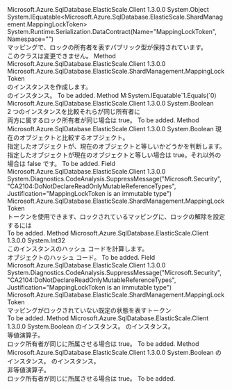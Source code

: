 <Type Name="MappingLockToken" FullName="Microsoft.Azure.SqlDatabase.ElasticScale.ShardManagement.MappingLockToken">
  <TypeSignature Language="C#" Value="public sealed class MappingLockToken : IEquatable&lt;Microsoft.Azure.SqlDatabase.ElasticScale.ShardManagement.MappingLockToken&gt;" />
  <TypeSignature Language="ILAsm" Value=".class public auto ansi serializable sealed beforefieldinit MappingLockToken extends System.Object implements class System.IEquatable`1&lt;class Microsoft.Azure.SqlDatabase.ElasticScale.ShardManagement.MappingLockToken&gt;" />
  <TypeSignature Language="DocId" Value="T:Microsoft.Azure.SqlDatabase.ElasticScale.ShardManagement.MappingLockToken" />
  <TypeSignature Language="VB.NET" Value="Public NotInheritable Class MappingLockToken&#xA;Implements IEquatable(Of MappingLockToken)" />
  <TypeSignature Language="F#" Value="type MappingLockToken = class&#xA;    interface IEquatable&lt;MappingLockToken&gt;" />
  <AssemblyInfo>
    <AssemblyName>Microsoft.Azure.SqlDatabase.ElasticScale.Client</AssemblyName>
    <AssemblyVersion>1.3.0.0</AssemblyVersion>
  </AssemblyInfo>
  <Base>
    <BaseTypeName>System.Object</BaseTypeName>
  </Base>
  <Interfaces>
    <Interface>
      <InterfaceName>System.IEquatable&lt;Microsoft.Azure.SqlDatabase.ElasticScale.ShardManagement.MappingLockToken&gt;</InterfaceName>
    </Interface>
  </Interfaces>
  <Attributes>
    <Attribute>
      <AttributeName>System.Runtime.Serialization.DataContract(Name="MappingLockToken", Namespace="")</AttributeName>
    </Attribute>
  </Attributes>
  <Docs>
    <summary>
            マッピングで、ロックの所有者を表すパブリック型が保持されています。
            </summary>
    <remarks>このクラスは変更できません。</remarks>
  </Docs>
  <Members>
    <Member MemberName="Create">
      <MemberSignature Language="C#" Value="public static Microsoft.Azure.SqlDatabase.ElasticScale.ShardManagement.MappingLockToken Create ();" />
      <MemberSignature Language="ILAsm" Value=".method public static hidebysig class Microsoft.Azure.SqlDatabase.ElasticScale.ShardManagement.MappingLockToken Create() cil managed" />
      <MemberSignature Language="DocId" Value="M:Microsoft.Azure.SqlDatabase.ElasticScale.ShardManagement.MappingLockToken.Create" />
      <MemberSignature Language="VB.NET" Value="Public Shared Function Create () As MappingLockToken" />
      <MemberSignature Language="F#" Value="static member Create : unit -&gt; Microsoft.Azure.SqlDatabase.ElasticScale.ShardManagement.MappingLockToken" Usage="Microsoft.Azure.SqlDatabase.ElasticScale.ShardManagement.MappingLockToken.Create " />
      <MemberType>Method</MemberType>
      <AssemblyInfo>
        <AssemblyName>Microsoft.Azure.SqlDatabase.ElasticScale.Client</AssemblyName>
        <AssemblyVersion>1.3.0.0</AssemblyVersion>
      </AssemblyInfo>
      <ReturnValue>
        <ReturnType>Microsoft.Azure.SqlDatabase.ElasticScale.ShardManagement.MappingLockToken</ReturnType>
      </ReturnValue>
      <Parameters />
      <Docs>
        <summary>
            <see cref="T:Microsoft.Azure.SqlDatabase.ElasticScale.ShardManagement.MappingLockToken" /> のインスタンスを作成します。</summary>
        <returns><see cref="T:Microsoft.Azure.SqlDatabase.ElasticScale.ShardManagement.MappingLockToken" /> のインスタンス。</returns>
        <remarks>To be added.</remarks>
      </Docs>
    </Member>
    <Member MemberName="Equals">
      <MemberSignature Language="C#" Value="public bool Equals (Microsoft.Azure.SqlDatabase.ElasticScale.ShardManagement.MappingLockToken other);" />
      <MemberSignature Language="ILAsm" Value=".method public hidebysig newslot virtual instance bool Equals(class Microsoft.Azure.SqlDatabase.ElasticScale.ShardManagement.MappingLockToken other) cil managed" />
      <MemberSignature Language="DocId" Value="M:Microsoft.Azure.SqlDatabase.ElasticScale.ShardManagement.MappingLockToken.Equals(Microsoft.Azure.SqlDatabase.ElasticScale.ShardManagement.MappingLockToken)" />
      <MemberSignature Language="VB.NET" Value="Public Function Equals (other As MappingLockToken) As Boolean" />
      <MemberSignature Language="F#" Value="override this.Equals : Microsoft.Azure.SqlDatabase.ElasticScale.ShardManagement.MappingLockToken -&gt; bool" Usage="mappingLockToken.Equals other" />
      <MemberType>Method</MemberType>
      <Implements>
        <InterfaceMember>M:System.IEquatable`1.Equals(`0)</InterfaceMember>
      </Implements>
      <AssemblyInfo>
        <AssemblyName>Microsoft.Azure.SqlDatabase.ElasticScale.Client</AssemblyName>
        <AssemblyVersion>1.3.0.0</AssemblyVersion>
      </AssemblyInfo>
      <ReturnValue>
        <ReturnType>System.Boolean</ReturnType>
      </ReturnValue>
      <Parameters>
        <Parameter Name="other" Type="Microsoft.Azure.SqlDatabase.ElasticScale.ShardManagement.MappingLockToken" />
      </Parameters>
      <Docs>
        <param name="other"></param>
        <summary>
            2 つのインスタンスを比較<see cref="T:Microsoft.Azure.SqlDatabase.ElasticScale.ShardManagement.MappingLockToken" />それらが同じ所有者に
            </summary>
        <returns>両方に属するロック所有者が同じ場合は true。</returns>
        <remarks>To be added.</remarks>
      </Docs>
    </Member>
    <Member MemberName="Equals">
      <MemberSignature Language="C#" Value="public override bool Equals (object obj);" />
      <MemberSignature Language="ILAsm" Value=".method public hidebysig virtual instance bool Equals(object obj) cil managed" />
      <MemberSignature Language="DocId" Value="M:Microsoft.Azure.SqlDatabase.ElasticScale.ShardManagement.MappingLockToken.Equals(System.Object)" />
      <MemberSignature Language="VB.NET" Value="Public Overrides Function Equals (obj As Object) As Boolean" />
      <MemberSignature Language="F#" Value="override this.Equals : obj -&gt; bool" Usage="mappingLockToken.Equals obj" />
      <MemberType>Method</MemberType>
      <AssemblyInfo>
        <AssemblyName>Microsoft.Azure.SqlDatabase.ElasticScale.Client</AssemblyName>
        <AssemblyVersion>1.3.0.0</AssemblyVersion>
      </AssemblyInfo>
      <ReturnValue>
        <ReturnType>System.Boolean</ReturnType>
      </ReturnValue>
      <Parameters>
        <Parameter Name="obj" Type="System.Object" />
      </Parameters>
      <Docs>
        <param name="obj">現在のオブジェクトと比較するオブジェクト。</param>
        <summary>
            指定したオブジェクトが、現在のオブジェクトと等しいかどうかを判断します。
            </summary>
        <returns>指定したオブジェクトが現在のオブジェクトと等しい場合は true。それ以外の場合は false です。</returns>
        <remarks>To be added.</remarks>
      </Docs>
    </Member>
    <Member MemberName="ForceUnlock">
      <MemberSignature Language="C#" Value="public static readonly Microsoft.Azure.SqlDatabase.ElasticScale.ShardManagement.MappingLockToken ForceUnlock;" />
      <MemberSignature Language="ILAsm" Value=".field public static initonly class Microsoft.Azure.SqlDatabase.ElasticScale.ShardManagement.MappingLockToken ForceUnlock" />
      <MemberSignature Language="DocId" Value="F:Microsoft.Azure.SqlDatabase.ElasticScale.ShardManagement.MappingLockToken.ForceUnlock" />
      <MemberSignature Language="VB.NET" Value="Public Shared ReadOnly ForceUnlock As MappingLockToken " />
      <MemberSignature Language="F#" Value=" staticval mutable ForceUnlock : Microsoft.Azure.SqlDatabase.ElasticScale.ShardManagement.MappingLockToken" Usage="Microsoft.Azure.SqlDatabase.ElasticScale.ShardManagement.MappingLockToken.ForceUnlock" />
      <MemberType>Field</MemberType>
      <AssemblyInfo>
        <AssemblyName>Microsoft.Azure.SqlDatabase.ElasticScale.Client</AssemblyName>
        <AssemblyVersion>1.3.0.0</AssemblyVersion>
      </AssemblyInfo>
      <Attributes>
        <Attribute>
          <AttributeName>System.Diagnostics.CodeAnalysis.SuppressMessage("Microsoft.Security", "CA2104:DoNotDeclareReadOnlyMutableReferenceTypes", Justification="MappingLockToken is an immutable type")</AttributeName>
        </Attribute>
      </Attributes>
      <ReturnValue>
        <ReturnType>Microsoft.Azure.SqlDatabase.ElasticScale.ShardManagement.MappingLockToken</ReturnType>
      </ReturnValue>
      <Docs>
        <summary>
            トークンを使用できます、ロックされているマッピングに、ロックの解除を設定するには
            </summary>
        <remarks>To be added.</remarks>
      </Docs>
    </Member>
    <Member MemberName="GetHashCode">
      <MemberSignature Language="C#" Value="public override int GetHashCode ();" />
      <MemberSignature Language="ILAsm" Value=".method public hidebysig virtual instance int32 GetHashCode() cil managed" />
      <MemberSignature Language="DocId" Value="M:Microsoft.Azure.SqlDatabase.ElasticScale.ShardManagement.MappingLockToken.GetHashCode" />
      <MemberSignature Language="VB.NET" Value="Public Overrides Function GetHashCode () As Integer" />
      <MemberSignature Language="F#" Value="override this.GetHashCode : unit -&gt; int" Usage="mappingLockToken.GetHashCode " />
      <MemberType>Method</MemberType>
      <AssemblyInfo>
        <AssemblyName>Microsoft.Azure.SqlDatabase.ElasticScale.Client</AssemblyName>
        <AssemblyVersion>1.3.0.0</AssemblyVersion>
      </AssemblyInfo>
      <ReturnValue>
        <ReturnType>System.Int32</ReturnType>
      </ReturnValue>
      <Parameters />
      <Docs>
        <summary>
            このインスタンスのハッシュ コードを計算します。
            </summary>
        <returns>オブジェクトのハッシュ コード。</returns>
        <remarks>To be added.</remarks>
      </Docs>
    </Member>
    <Member MemberName="NoLock">
      <MemberSignature Language="C#" Value="public static readonly Microsoft.Azure.SqlDatabase.ElasticScale.ShardManagement.MappingLockToken NoLock;" />
      <MemberSignature Language="ILAsm" Value=".field public static initonly class Microsoft.Azure.SqlDatabase.ElasticScale.ShardManagement.MappingLockToken NoLock" />
      <MemberSignature Language="DocId" Value="F:Microsoft.Azure.SqlDatabase.ElasticScale.ShardManagement.MappingLockToken.NoLock" />
      <MemberSignature Language="VB.NET" Value="Public Shared ReadOnly NoLock As MappingLockToken " />
      <MemberSignature Language="F#" Value=" staticval mutable NoLock : Microsoft.Azure.SqlDatabase.ElasticScale.ShardManagement.MappingLockToken" Usage="Microsoft.Azure.SqlDatabase.ElasticScale.ShardManagement.MappingLockToken.NoLock" />
      <MemberType>Field</MemberType>
      <AssemblyInfo>
        <AssemblyName>Microsoft.Azure.SqlDatabase.ElasticScale.Client</AssemblyName>
        <AssemblyVersion>1.3.0.0</AssemblyVersion>
      </AssemblyInfo>
      <Attributes>
        <Attribute>
          <AttributeName>System.Diagnostics.CodeAnalysis.SuppressMessage("Microsoft.Security", "CA2104:DoNotDeclareReadOnlyMutableReferenceTypes", Justification="MappingLockToken is an immutable type")</AttributeName>
        </Attribute>
      </Attributes>
      <ReturnValue>
        <ReturnType>Microsoft.Azure.SqlDatabase.ElasticScale.ShardManagement.MappingLockToken</ReturnType>
      </ReturnValue>
      <Docs>
        <summary>
            マッピングがロックされていない既定の状態を表すトークン
            </summary>
        <remarks>To be added.</remarks>
      </Docs>
    </Member>
    <Member MemberName="op_Equality">
      <MemberSignature Language="C#" Value="public static bool operator == (Microsoft.Azure.SqlDatabase.ElasticScale.ShardManagement.MappingLockToken leftMappingLockToken, Microsoft.Azure.SqlDatabase.ElasticScale.ShardManagement.MappingLockToken rightMappingLockToken);" />
      <MemberSignature Language="ILAsm" Value=".method public static hidebysig specialname bool op_Equality(class Microsoft.Azure.SqlDatabase.ElasticScale.ShardManagement.MappingLockToken leftMappingLockToken, class Microsoft.Azure.SqlDatabase.ElasticScale.ShardManagement.MappingLockToken rightMappingLockToken) cil managed" />
      <MemberSignature Language="DocId" Value="M:Microsoft.Azure.SqlDatabase.ElasticScale.ShardManagement.MappingLockToken.op_Equality(Microsoft.Azure.SqlDatabase.ElasticScale.ShardManagement.MappingLockToken,Microsoft.Azure.SqlDatabase.ElasticScale.ShardManagement.MappingLockToken)" />
      <MemberSignature Language="VB.NET" Value="Public Shared Operator == (leftMappingLockToken As MappingLockToken, rightMappingLockToken As MappingLockToken) As Boolean" />
      <MemberSignature Language="F#" Value="static member ( = ) : Microsoft.Azure.SqlDatabase.ElasticScale.ShardManagement.MappingLockToken * Microsoft.Azure.SqlDatabase.ElasticScale.ShardManagement.MappingLockToken -&gt; bool" Usage="leftMappingLockToken = rightMappingLockToken" />
      <MemberType>Method</MemberType>
      <AssemblyInfo>
        <AssemblyName>Microsoft.Azure.SqlDatabase.ElasticScale.Client</AssemblyName>
        <AssemblyVersion>1.3.0.0</AssemblyVersion>
      </AssemblyInfo>
      <ReturnValue>
        <ReturnType>System.Boolean</ReturnType>
      </ReturnValue>
      <Parameters>
        <Parameter Name="leftMappingLockToken" Type="Microsoft.Azure.SqlDatabase.ElasticScale.ShardManagement.MappingLockToken" />
        <Parameter Name="rightMappingLockToken" Type="Microsoft.Azure.SqlDatabase.ElasticScale.ShardManagement.MappingLockToken" />
      </Parameters>
      <Docs>
        <param name="leftMappingLockToken"><see cref="T:Microsoft.Azure.SqlDatabase.ElasticScale.ShardManagement.MappingLockToken" /> のインスタンス。</param>
        <param name="rightMappingLockToken"><see cref="T:Microsoft.Azure.SqlDatabase.ElasticScale.ShardManagement.MappingLockToken" /> のインスタンス。</param>
        <summary>
            等値演算子。
            </summary>
        <returns>ロック所有者が同じに所属させる場合は true。</returns>
        <remarks>To be added.</remarks>
      </Docs>
    </Member>
    <Member MemberName="op_Inequality">
      <MemberSignature Language="C#" Value="public static bool operator != (Microsoft.Azure.SqlDatabase.ElasticScale.ShardManagement.MappingLockToken leftMappingLockToken, Microsoft.Azure.SqlDatabase.ElasticScale.ShardManagement.MappingLockToken rightMappingLockToken);" />
      <MemberSignature Language="ILAsm" Value=".method public static hidebysig specialname bool op_Inequality(class Microsoft.Azure.SqlDatabase.ElasticScale.ShardManagement.MappingLockToken leftMappingLockToken, class Microsoft.Azure.SqlDatabase.ElasticScale.ShardManagement.MappingLockToken rightMappingLockToken) cil managed" />
      <MemberSignature Language="DocId" Value="M:Microsoft.Azure.SqlDatabase.ElasticScale.ShardManagement.MappingLockToken.op_Inequality(Microsoft.Azure.SqlDatabase.ElasticScale.ShardManagement.MappingLockToken,Microsoft.Azure.SqlDatabase.ElasticScale.ShardManagement.MappingLockToken)" />
      <MemberSignature Language="VB.NET" Value="Public Shared Operator != (leftMappingLockToken As MappingLockToken, rightMappingLockToken As MappingLockToken) As Boolean" />
      <MemberSignature Language="F#" Value="static member op_Inequality : Microsoft.Azure.SqlDatabase.ElasticScale.ShardManagement.MappingLockToken * Microsoft.Azure.SqlDatabase.ElasticScale.ShardManagement.MappingLockToken -&gt; bool" Usage="Microsoft.Azure.SqlDatabase.ElasticScale.ShardManagement.MappingLockToken.op_Inequality (leftMappingLockToken, rightMappingLockToken)" />
      <MemberType>Method</MemberType>
      <AssemblyInfo>
        <AssemblyName>Microsoft.Azure.SqlDatabase.ElasticScale.Client</AssemblyName>
        <AssemblyVersion>1.3.0.0</AssemblyVersion>
      </AssemblyInfo>
      <ReturnValue>
        <ReturnType>System.Boolean</ReturnType>
      </ReturnValue>
      <Parameters>
        <Parameter Name="leftMappingLockToken" Type="Microsoft.Azure.SqlDatabase.ElasticScale.ShardManagement.MappingLockToken" />
        <Parameter Name="rightMappingLockToken" Type="Microsoft.Azure.SqlDatabase.ElasticScale.ShardManagement.MappingLockToken" />
      </Parameters>
      <Docs>
        <param name="leftMappingLockToken"><see cref="T:Microsoft.Azure.SqlDatabase.ElasticScale.ShardManagement.MappingLockToken" /> のインスタンス。</param>
        <param name="rightMappingLockToken"><see cref="T:Microsoft.Azure.SqlDatabase.ElasticScale.ShardManagement.MappingLockToken" /> のインスタンス。</param>
        <summary>
            非等値演算子。
            </summary>
        <returns>ロック所有者が同じに所属させる場合は true。</returns>
        <remarks>To be added.</remarks>
      </Docs>
    </Member>
  </Members>
</Type>